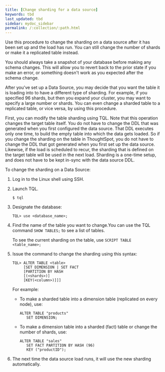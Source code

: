 ```yaml
---
title: [Change sharding for a data source]
keywords: tbd
last_updated: tbd
sidebar: mydoc_sidebar
permalink: /:collection/:path.html
---
```

Use this procedure to change the sharding on a data source after it has been set up and the load has run. You can still change the number of shards or make it a replicated table instead.

You should always take a snapshot of your database before making any schema changes. This will allow you to revert back to the prior state if you make an error, or something doesn't work as you expected after the schema change.

After you've set up a Data Source, you may decide that you want the table it is loading into to have a different type of sharding. For example, if you specified 96 shards, but then you expand your cluster, you may want to specify a large number or shards. You can even change a sharded table to a replicated table, or vice versa, by using this procedure.

First, you can modify the table sharding using TQL. Note that this operation changes the target table itself. You do not have to change the DDL that was generated when you first configured the data source. That DDL executes only one time, to build the empty table into which the data gets loaded. So if you change the sharding on the table in ThoughtSpot, you do not have to change the DDL that got generated when you first set up the data source. Likewise, if the load is scheduled to recur, the sharding that is defined on the target table will be used in the next load. Sharding is a one-time setup, and does not have to be kept in-sync with the data source DDL.

To change the sharding on a Data Source:

1. Log in to the Linux shell using SSH.
2. Launch TQL.
    ```
    $ tql
    ```
3.  Designate the database:

    ```
    TQL> use <database_name>;
    ```

4.  Find the name of the table you want to change.You can use the TQL command `SHOW TABLES;` to see a list of tables.

    To see the current sharding on the table, use `SCRIPT TABLE <table_name>;`

5.  Issue the command to change the sharding using this syntax:

    ```
    TQL> ALTER TABLE <table>
         [SET DIMENSION | SET FACT
         [PARTITION BY HASH
         [(<shards>)]
         [KEY(<column>)]]]
    ```

    For example:

    -   To make a sharded table into a dimension table (replicated on every node), use:

        ```
        ALTER TABLE "products"
           SET DIMENSION;
        ```

    -   To make a dimension table into a sharded (fact) table or change the number of shards, use:

        ```
        ALTER TABLE "sales"
           SET FACT PARTITION BY HASH (96)
           KEY ("productID");
        ```

6. The next time the data source load runs, it will use the new sharding automatically.
